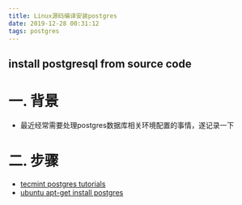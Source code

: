 ```yaml
---
title: Linux源码编译安装postgres
date: 2019-12-28 00:31:12
tags: postgres
---
```


## install postgresql from source code

# 一. 背景

* 最近经常需要处理postgres数据库相关环境配置的事情，遂记录一下

<!--more-->
# 二. 步骤
* [tecmint postgres tutorials](https://www.tecmint.com/install-postgresql-from-source-code-in-linux/)
* [ubuntu apt-get install  postgres](https://www.tecmint.com/install-postgresql-on-ubuntu/)

